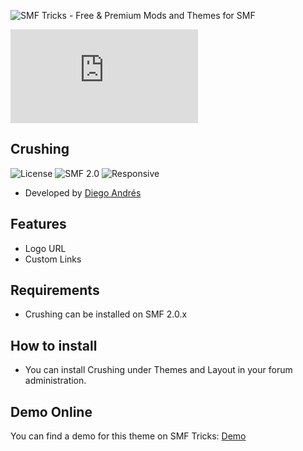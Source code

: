 ![SMF Tricks - Free & Premium Mods and Themes for SMF](https://smftricks.com/logos/logo.png)

![Theme Preview](https://custom.simplemachines.org/index.php?action=download;theme=2582;attach=201147;image)
 
## Crushing
![License](https://img.shields.io/badge/License-MPL2.0-a05a3f?style=flat-square) ![SMF 2.0](https://img.shields.io/badge/SMF-2.0-996ee1?style=flat-square) ![Responsive](https://img.shields.io/badge/Responsive-No-6e97e1?style=flat-square)

* Developed by [Diego Andrés](https://github.com/DiegoAndresCortes)

## Features
- Logo URL
- Custom Links

## Requirements
* Crushing can be installed on SMF 2.0.x

## How to install
* You can install Crushing under Themes and Layout in your forum administration.

## Demo Online
You can find a demo for this theme on SMF Tricks: [Demo](https://demo.smftricks.com/index.php?theme=7)
